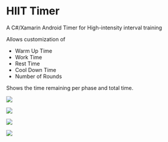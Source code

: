 # HIIT Timer

A C#/Xamarin Android Timer for High-intensity interval training

Allows customization of 
- Warm Up Time
- Work Time
- Rest Time
- Cool Down Time
- Number of Rounds

Shows the time remaining per phase and total time.


![](./images/main.png)

![](./images/start.png)

![](./images/work.png)

![](./images/rest.png)